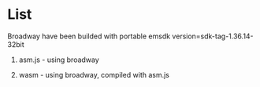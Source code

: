 # List

Broadway have been builded with portable emsdk version=sdk-tag-1.36.14-32bit

1) asm.js - using broadway

2) wasm - using broadway, compiled with asm.js
